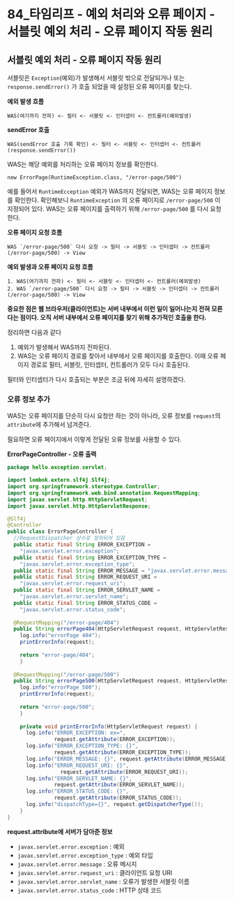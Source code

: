 # 84_타임리프 - 예외 처리와 오류 페이지 - 서블릿 예외 처리 - 오류 페이지 작동 원리

## 서블릿 예외 처리 - 오류 페이지 작동 원리

서블릿은 `Exception`(예외)가 발생해서 서블릿 밖으로 전달되거나 또는 `response.sendError()` 가 호출 되었을 때  설정된 오류 페이지를 찾는다.



**예외 발생 흐름**

```
WAS(여기까지 전파) <- 필터 <- 서블릿 <- 인터셉터 <- 컨트롤러(예외발생)
```

**sendError 호출**

```
WAS(sendError 호출 기록 확인) <- 필터 <- 서블릿 <- 인터셉터 <- 컨트롤러
(response.sendError())

```

WAS는 해당 예외를 처리하는 오류 페이지 정보를 확인한다.

`new ErrorPage(RuntimeException.class, "/error-page/500")`



예를 들어서 `RuntimeEcception` 예외가 WAS까지 전달되면, WAS는 오류 페이지 정보를 확인한다. 확인해보니 `RuntimeException` 의 오류 페이지로 `/error-page/500` 이 지정되어 있다. WAS는 오류 페이지를 출력하기 위해 `/error-page/500` 를 다시 요청한다.



**오류 페이지 요청 흐름**

```
WAS `/error-page/500` 다시 요청 -> 필터 -> 서블릿 -> 인터셉터 -> 컨트롤러(/error-page/500) -> View
```

**예외 발생과 오류 페이지 요청 흐름**

```
1. WAS(여기까지 전파) <- 필터 <- 서블릿 <- 인터셉터 <- 컨트롤러(예외발생)
2. WAS `/error-page/500` 다시 요청 -> 필터 -> 서블릿 -> 인터셉터 -> 컨트롤러(/error-page/500) -> View
```

**중요한 점은 웹 브라우저(클라이언트)는 서버 내부에서 이런 일이 일어나는지 전혀 모른다는 점이다. 오직 서버 내부에서 오류 페이지를 찾기 위해 추가적인 호출을 한다.**



정리하면 다음과 같다

1. 예외가 발생해서 WAS까지 전파된다.
2. WAS는 오류 페이지 경로를 찾아서 내부에서 오류 페이지를 호출한다. 이때 오류 페이지 경로로 필터, 서블릿, 인터셉터, 컨트롤러가 모두 다시 호출된다.

필터와 인터셉터가 다시 호출되는 부분은 조금 뒤에 자세히 설명하겠다.



### 오류 정보 추가

WAS는 오류 페이지를 단순히 다시 요청만 하는 것이 아니라, 오류 정보를 `request`의 `attribute`에 추가해서 넘겨준다.

필요하면 오류 페이지에서 이렇게 전달된 오류 정보를 사용할 수 있다.



**ErrorPageController - 오류 출력**

```java
package hello.exception.servlet;

import lombok.extern.slf4j.Slf4j;
import org.springframework.stereotype.Controller;
import org.springframework.web.bind.annotation.RequestMapping;
import javax.servlet.http.HttpServletRequest;
import javax.servlet.http.HttpServletResponse;

@Slf4j
@Controller
public class ErrorPageController {
  //RequestDispatcher 상수로 정의되어 있음
  public static final String ERROR_EXCEPTION =
    "javax.servlet.error.exception";
  public static final String ERROR_EXCEPTION_TYPE =
    "javax.servlet.error.exception_type";
  public static final String ERROR_MESSAGE = "javax.servlet.error.message";
  public static final String ERROR_REQUEST_URI =
    "javax.servlet.error.request_uri";
  public static final String ERROR_SERVLET_NAME =
    "javax.servlet.error.servlet_name";
  public static final String ERROR_STATUS_CODE =
    "javax.servlet.error.status_code";
    
  @RequestMapping("/error-page/404")
  public String errorPage404(HttpServletRequest request, HttpServletResponse response) {
    log.info("errorPage 404");
    printErrorInfo(request);
    
    return "error-page/404";
    }
    
  @RequestMapping("/error-page/500")
  public String errorPage500(HttpServletRequest request, HttpServletResponse response) {
    log.info("errorPage 500");
    printErrorInfo(request);
    
    return "error-page/500";
    }
  
    private void printErrorInfo(HttpServletRequest request) {
      log.info("ERROR_EXCEPTION: ex=",
               request.getAttribute(ERROR_EXCEPTION));
      log.info("ERROR_EXCEPTION_TYPE: {}",
               request.getAttribute(ERROR_EXCEPTION_TYPE));
      log.info("ERROR_MESSAGE: {}", request.getAttribute(ERROR_MESSAGE)); //ex의 경우 NestedServletException 스프링이 한번 감싸서 반환
      log.info("ERROR_REQUEST_URI: {}",
                 request.getAttribute(ERROR_REQUEST_URI));
      log.info("ERROR_SERVLET_NAME: {}",
               request.getAttribute(ERROR_SERVLET_NAME));
      log.info("ERROR_STATUS_CODE: {}",
               request.getAttribute(ERROR_STATUS_CODE));
      log.info("dispatchType={}", request.getDispatcherType());
    }
}
```

**request.attribute에 서버가 담아준 정보**

* `javax.servlet.error.exception` : 예외
* `javax.servlet.error.exception_type` : 예외 타입
* `javax.servlet.error.message` : 오류 메시지
* `javax.servlet.error.request_uri` : 클라이언트 요청 URI
* `javax.servlet.error.servlet_name` : 오류가 발생한 서블릿 이름
* `javax.servlet.error.status_code` : HTTP 상태 코드



